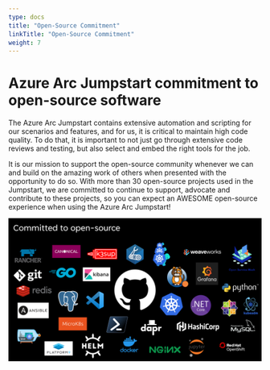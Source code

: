 ```yaml
---
type: docs
title: "Open-Source Commitment"
linkTitle: "Open-Source Commitment"
weight: 7
---
```


# Azure Arc Jumpstart commitment to open-source software

The Azure Arc Jumpstart contains extensive automation and scripting for our scenarios and features, and for us, it is critical to maintain high code quality. To do that, it is important to not just go through extensive code reviews and testing, but also select and embed the right tools for the job.

It is our mission to support the open-source community whenever we can and build on the amazing work of others when presented with the opportunity to do so. With more than 30 open-source projects used in the Jumpstart, we are committed to continue to support, advocate and contribute to these projects, so you can expect an AWESOME open-source experience when using the Azure Arc Jumpstart!

![Image showing open-source projects logos](/img/oss_logos.png)
